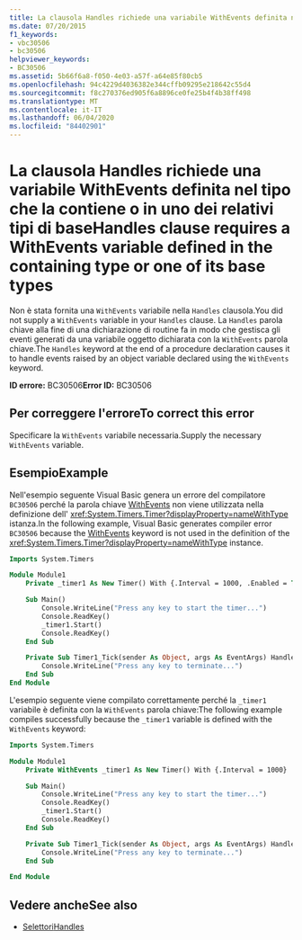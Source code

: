 ```yaml
---
title: La clausola Handles richiede una variabile WithEvents definita nel tipo che la contiene o in uno dei relativi tipi di base
ms.date: 07/20/2015
f1_keywords:
- vbc30506
- bc30506
helpviewer_keywords:
- BC30506
ms.assetid: 5b66f6a8-f050-4e03-a57f-a64e85f80cb5
ms.openlocfilehash: 94c4229d4036382e344cffb09295e218642c55d4
ms.sourcegitcommit: f8c270376ed905f6a8896ce0fe25b4f4b38ff498
ms.translationtype: MT
ms.contentlocale: it-IT
ms.lasthandoff: 06/04/2020
ms.locfileid: "84402901"
---
```

# <a name="handles-clause-requires-a-withevents-variable-defined-in-the-containing-type-or-one-of-its-base-types"></a><span data-ttu-id="0eede-102">La clausola Handles richiede una variabile WithEvents definita nel tipo che la contiene o in uno dei relativi tipi di base</span><span class="sxs-lookup"><span data-stu-id="0eede-102">Handles clause requires a WithEvents variable defined in the containing type or one of its base types</span></span>

<span data-ttu-id="0eede-103">Non è stata fornita una `WithEvents` variabile nella `Handles` clausola.</span><span class="sxs-lookup"><span data-stu-id="0eede-103">You did not supply a `WithEvents` variable in your `Handles` clause.</span></span> <span data-ttu-id="0eede-104">La `Handles` parola chiave alla fine di una dichiarazione di routine fa in modo che gestisca gli eventi generati da una variabile oggetto dichiarata con la `WithEvents` parola chiave.</span><span class="sxs-lookup"><span data-stu-id="0eede-104">The `Handles` keyword at the end of a procedure declaration causes it to handle events raised by an object variable declared using the `WithEvents` keyword.</span></span>

<span data-ttu-id="0eede-105">**ID errore:** BC30506</span><span class="sxs-lookup"><span data-stu-id="0eede-105">**Error ID:** BC30506</span></span>

## <a name="to-correct-this-error"></a><span data-ttu-id="0eede-106">Per correggere l'errore</span><span class="sxs-lookup"><span data-stu-id="0eede-106">To correct this error</span></span>

<span data-ttu-id="0eede-107">Specificare la `WithEvents` variabile necessaria.</span><span class="sxs-lookup"><span data-stu-id="0eede-107">Supply the necessary `WithEvents` variable.</span></span>

## <a name="example"></a><span data-ttu-id="0eede-108">Esempio</span><span class="sxs-lookup"><span data-stu-id="0eede-108">Example</span></span>

<span data-ttu-id="0eede-109">Nell'esempio seguente Visual Basic genera un errore del compilatore `BC30506` perché la parola chiave [WithEvents](../modifiers/withevents.md) non viene utilizzata nella definizione dell' <xref:System.Timers.Timer?displayProperty=nameWithType> istanza.</span><span class="sxs-lookup"><span data-stu-id="0eede-109">In the following example, Visual Basic generates compiler error `BC30506` because the [WithEvents](../modifiers/withevents.md) keyword is not used in the definition of the <xref:System.Timers.Timer?displayProperty=nameWithType> instance.</span></span>

```vb
Imports System.Timers

Module Module1
    Private _timer1 As New Timer() With {.Interval = 1000, .Enabled = True}

    Sub Main()
        Console.WriteLine("Press any key to start the timer...")
        Console.ReadKey()
        _timer1.Start()
        Console.ReadKey()
    End Sub

    Private Sub Timer1_Tick(sender As Object, args As EventArgs) Handles _timer1.Elapsed
        Console.WriteLine("Press any key to terminate...")
    End Sub
End Module
```

<span data-ttu-id="0eede-110">L'esempio seguente viene compilato correttamente perché la `_timer1` variabile è definita con la `WithEvents` parola chiave:</span><span class="sxs-lookup"><span data-stu-id="0eede-110">The following example compiles successfully because the `_timer1` variable is defined with the `WithEvents` keyword:</span></span>

```vb
Imports System.Timers

Module Module1
    Private WithEvents _timer1 As New Timer() With {.Interval = 1000}

    Sub Main()
        Console.WriteLine("Press any key to start the timer...")
        Console.ReadKey()
        _timer1.Start()
        Console.ReadKey()
    End Sub

    Private Sub Timer1_Tick(sender As Object, args As EventArgs) Handles _timer1.Elapsed
        Console.WriteLine("Press any key to terminate...")
    End Sub

End Module
```

## <a name="see-also"></a><span data-ttu-id="0eede-111">Vedere anche</span><span class="sxs-lookup"><span data-stu-id="0eede-111">See also</span></span>

- [<span data-ttu-id="0eede-112">Selettori</span><span class="sxs-lookup"><span data-stu-id="0eede-112">Handles</span></span>](../statements/handles-clause.md)
